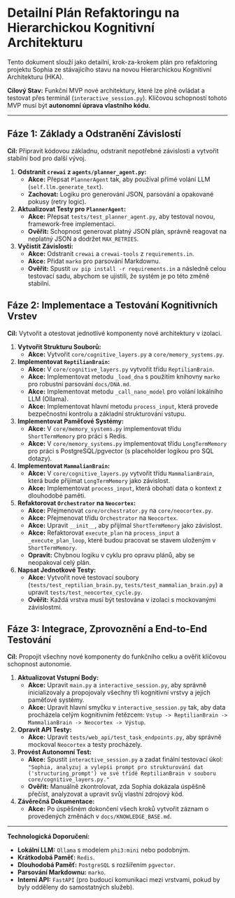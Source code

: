 # Detailní Plán Refaktoringu na Hierarchickou Kognitivní Architekturu

Tento dokument slouží jako detailní, krok-za-krokem plán pro refaktoring projektu Sophia ze stávajícího stavu na novou Hierarchickou Kognitivní Architekturu (HKA).

**Cílový Stav:** Funkční MVP nové architektury, které lze plně ovládat a testovat přes terminál (`interactive_session.py`). Klíčovou schopností tohoto MVP musí být **autonomní úprava vlastního kódu**.

---

## Fáze 1: Základy a Odstranění Závislostí

**Cíl:** Připravit kódovou základnu, odstranit nepotřebné závislosti a vytvořit stabilní bod pro další vývoj.

1.  **Odstranit `crewai` z `agents/planner_agent.py`:**
    *   **Akce:** Přepsat `PlannerAgent` tak, aby používal přímé volání LLM (`self.llm.generate_text`).
    *   **Zachovat:** Logiku pro generování JSON, parsování a opakované pokusy (retry logic).
2.  **Aktualizovat Testy pro `PlannerAgent`:**
    *   **Akce:** Přepsat `tests/test_planner_agent.py`, aby testoval novou, framework-free implementaci.
    *   **Ověřit:** Schopnost generovat platný JSON plán, správně reagovat na neplatný JSON a dodržet `MAX_RETRIES`.
3.  **Vyčistit Závislosti:**
    *   **Akce:** Odstranit `crewai` a `crewai-tools` z `requirements.in`.
    *   **Akce:** Přidat `marko` pro parsování Markdownu.
    *   **Ověřit:** Spustit `uv pip install -r requirements.in` a následně celou testovací sadu, abychom se ujistili, že systém je po této změně stabilní.

## Fáze 2: Implementace a Testování Kognitivních Vrstev

**Cíl:** Vytvořit a otestovat jednotlivé komponenty nové architektury v izolaci.

1.  **Vytvořit Strukturu Souborů:**
    *   **Akce:** Vytvořit `core/cognitive_layers.py` a `core/memory_systems.py`.
2.  **Implementovat `ReptilianBrain`:**
    *   **Akce:** V `core/cognitive_layers.py` vytvořit třídu `ReptilianBrain`.
    *   **Akce:** Implementovat metodu `_load_dna` s použitím knihovny `marko` pro robustní parsování `docs/DNA.md`.
    *   **Akce:** Implementovat metodu `_call_nano_model` pro volání lokálního LLM (Ollama).
    *   **Akce:** Implementovat hlavní metodu `process_input`, která provede bezpečnostní kontrolu a základní strukturování vstupu.
3.  **Implementovat Paměťové Systémy:**
    *   **Akce:** V `core/memory_systems.py` implementovat třídu `ShortTermMemory` pro práci s Redis.
    *   **Akce:** V `core/memory_systems.py` implementovat třídu `LongTermMemory` pro práci s PostgreSQL/pgvector (s placeholder logikou pro SQL dotazy).
4.  **Implementovat `MammalianBrain`:**
    *   **Akce:** V `core/cognitive_layers.py` vytvořit třídu `MammalianBrain`, která bude přijímat `LongTermMemory` jako závislost.
    *   **Akce:** Implementovat `process_input`, která obohatí data o kontext z dlouhodobé paměti.
5.  **Refaktorovat `Orchestrator` na `Neocortex`:**
    *   **Akce:** Přejmenovat `core/orchestrator.py` na `core/neocortex.py`.
    *   **Akce:** Přejmenovat třídu `Orchestrator` na `Neocortex`.
    *   **Akce:** Upravit `__init__`, aby přijímal `ShortTermMemory` jako závislost.
    *   **Akce:** Refaktorovat `execute_plan` na `process_input` a `_execute_plan_loop`, které budou pracovat se stavem uloženým v `ShortTermMemory`.
    *   **Opravit:** Chybnou logiku v cyklu pro opravu plánů, aby se neopakoval celý plán.
6.  **Napsat Jednotkové Testy:**
    *   **Akce:** Vytvořit nové testovací soubory (`tests/test_reptilian_brain.py`, `tests/test_mammalian_brain.py`) a upravit `tests/test_neocortex_cycle.py`.
    *   **Ověřit:** Každá vrstva musí být testována v izolaci s mockovanými závislostmi.

## Fáze 3: Integrace, Zprovoznění a End-to-End Testování

**Cíl:** Propojit všechny nové komponenty do funkčního celku a ověřit klíčovou schopnost autonomie.

1.  **Aktualizovat Vstupní Body:**
    *   **Akce:** Upravit `main.py` a `interactive_session.py`, aby správně inicializovaly a propojovaly všechny tři kognitivní vrstvy a jejich paměťové systémy.
    *   **Akce:** Upravit hlavní smyčku v `interactive_session.py` tak, aby data procházela celým kognitivním řetězcem: `Vstup -> ReptilianBrain -> MammalianBrain -> Neocortex -> Výstup`.
2.  **Opravit API Testy:**
    *   **Akce:** Upravit `tests/web_api/test_task_endpoints.py`, aby správně mockoval `Neocortex` a testy procházely.
3.  **Provést Autonomní Test:**
    *   **Akce:** Spustit `interactive_session.py` a zadat finální testovací úkol: `"Sophia, analyzuj a vylepši prompt pro strukturování dat ('structuring_prompt') ve své třídě ReptilianBrain v souboru core/cognitive_layers.py."`
    *   **Ověřit:** Manuálně zkontrolovat, zda Sophia dokázala úspěšně přečíst, analyzovat a upravit svůj vlastní zdrojový kód.
4.  **Závěrečná Dokumentace:**
    *   **Akce:** Po úspěšném dokončení všech kroků vytvořit záznam o provedených změnách v `docs/KNOWLEDGE_BASE.md`.

---

**Technologická Doporučení:**
*   **Lokální LLM:** `Ollama` s modelem `phi3:mini` nebo podobným.
*   **Krátkodobá Paměť:** `Redis`.
*   **Dlouhodobá Paměť:** `PostgreSQL` s rozšířením `pgvector`.
*   **Parsování Markdownu:** `marko`.
*   **Interní API:** `FastAPI` (pro budoucí komunikaci mezi vrstvami, pokud by byly odděleny do samostatných služeb).
